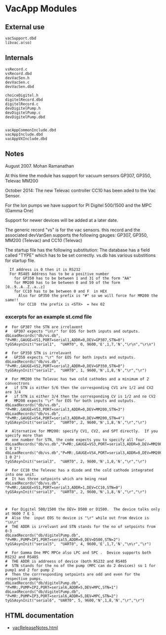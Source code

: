 # VacApp Modules

## External use

	vacSupport.dbd
	libvac.a(so)

## Internals

	vsRecord.c
	vsRecord.dbd
	devVacSen.h             
	devVacSen.c               
	devVacSen.dbd             

	choiceDigitel.h           
	digitelRecord.dbd         
	digitelRecord.c           
	devDigitelPump.h          
	devDigitelPump.c          
	devDigitelPump.dbd        


	vacAppCommonInclude.dbd  
	vacAppInclude.dbd
	vacAppVXInclude.dbd

## Notes

August 2007.   Mohan Ramanathan

At this time the module has support for vacuum sensors GP307, GP350, Televac MM200

October 2014:
The new Televac controller CC10 has been aded to the Vac Sensor.

For the Ion pumps we have support for PI Digitel 500/1500 and the MPC (Gamma One)

Support for newer devices will be added at a later date.

The generic record "vs" is for the vac sensors. this record and 
the associated devVanSen supports the following gauges:
	GP307,  GP350,  MM200 (Televac) and CC10 (Televac)
	
The startup file  has the following substitution:
The database has a field called "TYPE" which has to be set correctly. 
vs.db has various substitions for startup file.  
  
	  If address is 0 then it is RS232 
	  For RS485 Address has to be a positive number
		for GP350 has to be between 1 and 31 of the form "AA"
	 	for MM200 has to be between 0 and 59 of the form [0..9..A..Z..a..z]
		for CC10 has to be between 0 and F  in HEX
	      Also for GP350 the prefix is "#" so we will force for MM200 the same!!
	 	  for CC10  the prefix is <STX>  = hex 02

### excerpts for an example st.cmd file

	#  For GP307 the STN are irrelavent
	#   GP307 expects "\n\r" for EOS for both inputs and outputs.
	dbLoadRecords("db/vs.db", "P=MR:,GAUGE=VS1,PORT=serial1,ADDR=0,DEV=GP307,STN=0")
	tyGSAsynInit("serial1",  "UART0", 0, 9600,'E',1,7,'N',"\r\n","\r\n")  

	#  For GP350 STN is irrelavant
	#   GP350 expects "\r" for EOS for both inputs and outputs.
	dbLoadRecords("db/vs.db", "P=MR:,GAUGE=VS2,PORT=serial2,ADDR=0,DEV=GP350,STN=0")
	tyGSAsynInit("serial2",  "UART0", 1, 9600,'N',1,8,'N',"\r","\r")  

	#  For MM200 the Televac has two cold cathodes and a minimum of 2 convectrons
	#	if STN is either 5/6 then the corresponding CV1 are 1/2 and CV2 are 3/4
	#	if STN is either 3/4 then the corresponding CV is 1/2 and no CV2
	#   MM200 expects "\r" for EOS for both inputs and outputs.
	dbLoadRecords("db/vs.db", "P=MR:,GAUGE=VS3,PORT=serial3,ADDR=0,DEV=MM200,STN=3")
	dbLoadRecords("db/vs.db", "P=MR:,GAUGE=VS4,PORT=serial3,ADDR=0,DEV=MM200,STN=4")
	tyGSAsynInit("serial3",  "UART0", 2, 9600,'N',1,8,'N',"\r","\r")  

	#  Alternative for MM200: specify CV1, CV2, and SPT directly.  If you specify more than
	#  one number for STN, the code expects you to specify all four.
	dbLoadRecords("db/vs.db","P=MR:,GAUGE=VS3,PORT=serial3,ADDR=0,DEV=MM200,STN=3 1 0 1")
	dbLoadRecords("db/vs.db","P=MR:,GAUGE=VS4,PORT=serial3,ADDR=0,DEV=MM200,STN=5 1 0 2")
	tyGSAsynInit("serial3",  "UART0", 2, 9600,'N',1,8,'N',"\r","\r")  

	#  For CC10 the Televac has a diode and the cold cathode integrated into one unit.
	#  It has three setpoints which are being read
	dbLoadRecords("db/vs.db", "P=MR:,GAUGE=VS1,PORT=serial3,ADDR=1,DEV=CC10,STN=0")
	tyGSAsynInit("serial3",  "UART0", 2, 9600,'N',1,8,'N',"\r","\r")  



	#  For Digitel 500/1500 the DEV= D500 or D1500.  The device talks only at 9600 7 E 1
	#  Also the  input EOS to device is "\r" while out from device is "\n\r"
	#  THE ADDR is irrelvant and STN stands for the no of setpoints from 0-3
	dbLoadRecords("db/digitelPump.db", "P=MR:,PUMP=IP1,PORT=serial5,ADDR=0,DEV=D500,STN=2")
	tyGSAsynInit("serial5",  "UART0", 4, 9600,'E',1,7,'N',"\n\r","\r")  

	#  For Gamma One MPC MPCe also LPC and SPC .  Device supports both RS232 and RS485
	#  THE ADDR is addreess of device (both RS232 and RS485
	#  STN stands for the no of the pump (MPC can do 2 devices) so 1 for pump1 and 2 for pump 2
	#  Then the corrresponding setpoints are odd and even for the respective pumps.
	dbLoadRecords("db/digitelPump.db", "P=MR:,PUMP=IP2,PORT=serial6,ADDR=5,DEV=MPC,STN=1")
	dbLoadRecords("db/digitelPump.db", "P=MR:,PUMP=IP3,PORT=serial6,ADDR=5,DEV=MPC,STN=2")
	tyGSAsynInit("serial6", "UART0", 5, 9600,'N',1,8,'N',"\r","\r") 

## HTML documentation

* [vacReleaseNotes.html](http://htmlpreview.github.com/?https://github.com/epics-modules/vac/blob/master/documentation/vacReleaseNotes.html)

